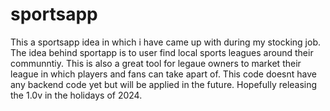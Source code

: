 # sportsapp
This a sportsapp idea in which i have came up with during my stocking job. The idea behind sportapp is to user find local sports leagues around their communntiy. This is also a great tool for legaue owners to market their league in which players and fans can take apart of. This code doesnt have any backend code yet but will be applied in the future. Hopefully releasing the 1.0v in the holidays of 2024.